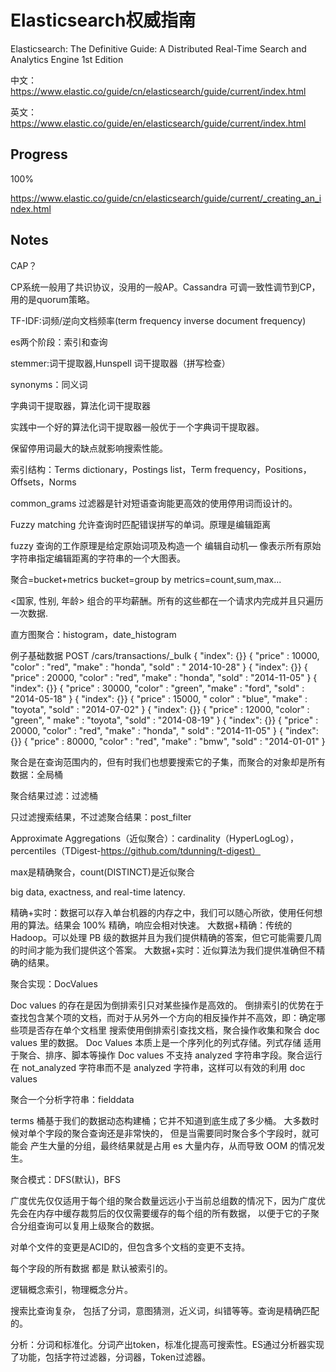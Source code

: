# Elasticsearch权威指南

Elasticsearch: The Definitive Guide: A Distributed Real-Time Search and Analytics Engine 1st Edition

中文：https://www.elastic.co/guide/cn/elasticsearch/guide/current/index.html

英文：https://www.elastic.co/guide/en/elasticsearch/guide/current/index.html

## Progress

100%

https://www.elastic.co/guide/cn/elasticsearch/guide/current/_creating_an_index.html

## Notes

CAP？

CP系统一般用了共识协议，没用的一般AP。Cassandra 可调一致性调节到CP，用的是quorum策略。

TF-IDF:词频/逆向文档频率(term frequency inverse document frequency)

es两个阶段：索引和查询

stemmer:词干提取器,Hunspell 词干提取器（拼写检查）

synonyms：同义词

字典词干提取器，算法化词干提取器

实践中一个好的算法化词干提取器一般优于一个字典词干提取器。

保留停用词最大的缺点就影响搜索性能。

索引结构：Terms dictionary，Postings list，Term frequency，Positions，Offsets，Norms

common_grams 过滤器是针对短语查询能更高效的使用停用词而设计的。

Fuzzy matching 允许查询时匹配错误拼写的单词。原理是编辑距离

fuzzy 查询的工作原理是给定原始词项及构造一个 编辑自动机— 像表示所有原始字符串指定编辑距离的字符串的一个大图表。

聚合=bucket+metrics bucket=group by metrics=count,sum,max...

<国家, 性别, 年龄> 组合的平均薪酬。所有的这些都在一个请求内完成并且只遍历一次数据.

直方图聚合：histogram，date_histogram

例子基础数据 POST /cars/transactions/_bulk { "index": {}} { "price" : 10000, "color" : "red", "make" : "honda", "sold" : "
2014-10-28" } { "index": {}} { "price" : 20000, "color" : "red", "make" : "honda", "sold" : "2014-11-05" } { "index":
{}} { "price" : 30000, "color" : "green", "make" : "ford", "sold" : "2014-05-18" } { "index": {}} { "price" : 15000, "
color" : "blue", "make" : "toyota", "sold" : "2014-07-02" } { "index": {}} { "price" : 12000, "color" : "green", "
make" : "toyota", "sold" : "2014-08-19" } { "index": {}} { "price" : 20000, "color" : "red", "make" : "honda", "
sold" : "2014-11-05" } { "index": {}} { "price" : 80000, "color" : "red", "make" : "bmw", "sold" : "2014-01-01" }

聚合是在查询范围内的，但有时我们也想要搜索它的子集，而聚合的对象却是所有数据：全局桶

聚合结果过滤：过滤桶

只过滤搜索结果，不过滤聚合结果：post_filter

Approximate Aggregations（近似聚合）：cardinality（HyperLogLog），percentiles（TDigest-https://github.com/tdunning/t-digest）

max是精确聚合，count(DISTINCT)是近似聚合

big data, exactness, and real-time latency.

精确+实时：数据可以存入单台机器的内存之中，我们可以随心所欲，使用任何想用的算法。结果会 100% 精确，响应会相对快速。 大数据+精确：传统的 Hadoop。可以处理 PB
级的数据并且为我们提供精确的答案，但它可能需要几周的时间才能为我们提供这个答案。 大数据+实时：近似算法为我们提供准确但不精确的结果。

聚合实现：DocValues

Doc values 的存在是因为倒排索引只对某些操作是高效的。 倒排索引的优势在于查找包含某个项的文档，而对于从另外一个方向的相反操作并不高效，即：确定哪些项是否存在单个文档里 搜索使用倒排索引查找文档，聚合操作收集和聚合 doc
values 里的数据。 Doc Values 本质上是一个序列化的列式存储。列式存储 适用于聚合、排序、脚本等操作 Doc values 不支持 analyzed 字符串字段。聚合运行在 not_analyzed 字符串而不是
analyzed 字符串，这样可以有效的利用 doc values

聚合一个分析字符串：fielddata

terms 桶基于我们的数据动态构建桶；它并不知道到底生成了多少桶。 大多数时候对单个字段的聚合查询还是非常快的， 但是当需要同时聚合多个字段时，就可能会 产生大量的分组，最终结果就是占用 es 大量内存，从而导致 OOM 的情况发生。

聚合模式：DFS(默认)，BFS

广度优先仅仅适用于每个组的聚合数量远远小于当前总组数的情况下，因为广度优先会在内存中缓存裁剪后的仅仅需要缓存的每个组的所有数据， 以便于它的子聚合分组查询可以复用上级聚合的数据。

对单个文件的变更是ACID的，但包含多个文档的变更不支持。

每个字段的所有数据 都是 默认被索引的。

逻辑概念索引，物理概念分片。

搜索比查询复杂， 包括了分词，意图猜测，近义词，纠错等等。查询是精确匹配的。

分析：分词和标准化。分词产出token，标准化提高可搜索性。ES通过分析器实现了功能，包括字符过滤器，分词器，Token过滤器。
